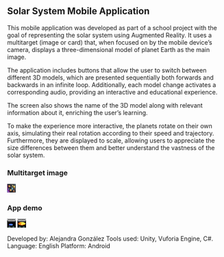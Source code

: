 ## Solar System Mobile Application

This mobile application was developed as part of a school project with the goal of representing the solar system using Augmented Reality. It uses a multitarget (image or card) that, when focused on by the mobile device’s camera, displays a three-dimensional model of planet Earth as the main image.

The application includes buttons that allow the user to switch between different 3D models, which are presented sequentially both forwards and backwards in an infinite loop. Additionally, each model change activates a corresponding audio, providing an interactive and educational experience.

The screen also shows the name of the 3D model along with relevant information about it, enriching the user’s learning.

To make the experience more interactive, the planets rotate on their own axis, simulating their real rotation according to their speed and trajectory. Furthermore, they are displayed to scale, allowing users to appreciate the size differences between them and better understand the vastness of the solar system.

### Multitarget image

<img src="https://github.com/Alejandraglezjaime/sistemaSolar/blob/master/Assets/Solar%20System/ImageTargets/SolarSystem.jpg" alt="Texto alternativo descriptivo" width="20" height="20" />

### App demo

<img src="https://raw.githubusercontent.com/Alejandraglezjaime/sistemaSolar/fb0db09bb90cbc8efee50c62f80958c01e0adda4/Img/Neptune.jpg" alt="Demo nepturne" width="20" height="20" />
<img src="https://raw.githubusercontent.com/Alejandraglezjaime/sistemaSolar/fb0db09bb90cbc8efee50c62f80958c01e0adda4/Img/Sun.jpg" alt="Demo Sun" width="20" height="20" />

Developed by: Alejandra González
Tools used: Unity, Vuforia Engine, C#.
Language: English
Platform: Android 
